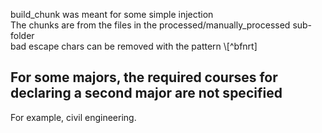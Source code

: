 build_chunk was meant for some simple injection <br>
The chunks are from the files in the processed/manually_processed sub-folder <br>
bad escape chars can be removed with the pattern \\[^bfnrt] <be>

## For some majors, the required courses for declaring a second major are not specified
For example, civil engineering. 
